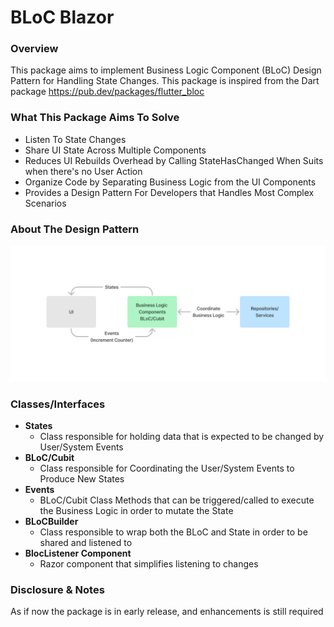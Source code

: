 # BLoC Blazor

### Overview

This package aims to implement Business Logic Component (BLoC) Design Pattern for Handling State Changes. This package
is inspired from the Dart package https://pub.dev/packages/flutter_bloc

### What This Package Aims To Solve

* Listen To State Changes
* Share UI State Across Multiple Components
* Reduces UI Rebuilds Overhead by Calling StateHasChanged When Suits when there's no User Action
* Organize Code by Separating Business Logic from the UI Components
* Provides a Design Pattern For Developers that Handles Most Complex Scenarios

### About The Design Pattern

![](Bloc.Blazor.Example/Architecture.png)

### Classes/Interfaces

* **States**
    * Class responsible for holding data that is expected to be changed by User/System Events
* **BLoC/Cubit**
    * Class responsible for Coordinating the User/System Events to Produce New States
* **Events**
    * BLoC/Cubit Class Methods that can be triggered/called to execute the Business Logic in order to mutate the State
* **BLoCBuilder**
    * Class responsible to wrap both the BLoC and State in order to be shared and listened to
* **BlocListener Component**
    * Razor component that simplifies listening to changes

### Disclosure & Notes

As if now the package is in early release, and enhancements is still required



